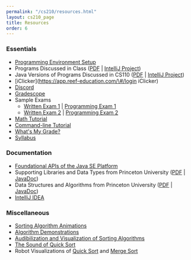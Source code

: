 ```yaml
---
permalink: "/cs210/resources.html"
layout: cs210_page
title: Resources
order: 6
---
```


### Essentials

- [Programming Environment Setup](programming_environment.html)
- Programs Discussed in Class ([PDF](https://www.cs.umb.edu/~siyer/teaching/dsaj.pdf) \| [IntelliJ Project](https://www.cs.umb.edu/~siyer/teaching/dsaj.zip))
- Java Versions of Programs Discussed in CS110 ([PDF](https://www.cs.umb.edu/~siyer/teaching/ipj.pdf) \| [IntelliJ Project](https://www.cs.umb.edu/~siyer/teaching/ipj.zip))
- [iClicker](https://app.reef-education.com/\#/login iClicker)
- [Discord](https://discord.com)
- [Gradescope](https://gradescope.com/)
- Sample Exams
  - [Written Exam 1](https://www.cs.umb.edu/~siyer/teaching/cs210/cs210_sample_written_exam1.pdf) \| [Programming Exam 1](https://www.cs.umb.edu/~siyer/teaching/cs210/cs210_sample_programming_exam1.pdf)
  - [Written Exam 2](https://www.cs.umb.edu/~siyer/teaching/cs210/cs210_sample_written_exam2.pdf) \| [Programming Exam 2](https://www.cs.umb.edu/~siyer/teaching/cs210/cs210_sample_programming_exam2.pdf)
- [Math Tutorial](TBD)
- [Command-line Tutorial](TBD) 
- [What's My Grade?](grade.html)
- [Syllabus](https://www.cs.umb.edu/~siyer/teaching/cs210/cs210_syllabus.pdf)

### Documentation

- [Foundational APIs of the Java SE Platform](https://docs.oracle.com/en/java/javase/21/docs/api/java.base/module-summary.html)
- Supporting Libraries and Data Types from Princeton University ([PDF](https://www.cs.umb.edu/~siyer/teaching/stdlib-java.pdf) \| [JavaDoc](https://www.cs.umb.edu/~siyer/teaching/stdlib-javadoc))
- Data Structures and Algorithms from Princeton University ([PDF](https://www.cs.umb.edu/~siyer/teaching/dsalib.pdf) \| [JavaDoc](https://www.cs.umb.edu/~siyer/teaching/dsa-javadoc)) 
- [IntelliJ IDEA](https://www.jetbrains.com/idea/documentation/)

### Miscellaneous

- [Sorting Algorithm Animations](http://www.sorting-algorithms.com/)
- [Algorithm Demonstrations](https://www.youtube.com/user/AlgoRythmics/videos)
- [Audibilization and Visualization of Sorting Algorithms](http://panthema.net/2013/sound-of-sorting/)
- [The Sound of Quick Sort](https://www.youtube.com/watch?v=m1PS8IR6Td0)
- Robot Visualizations of [Quick Sort](https://www.youtube.com/watch?v=aXXWXz5rF64) and [Merge Sort](https://www.youtube.com/watch?v=es2T6KY45cA)
